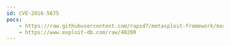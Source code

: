 ```yaml
---
id: CVE-2016-5675
pocs:
    - https://raw.githubusercontent.com/rapid7/metasploit-framework/master/modules/exploits/linux/http/nuuo_nvrmini_auth_rce.rb
    - https://www.exploit-db.com/raw/40200
---
```

